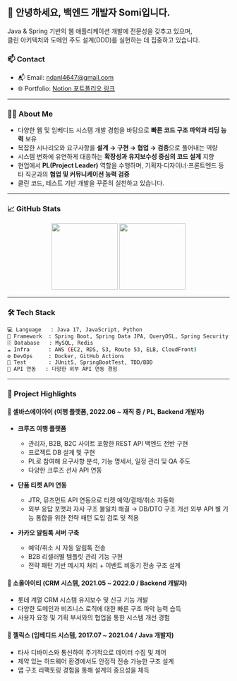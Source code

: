 <h2>👋 안녕하세요, 백엔드 개발자 Somi입니다.</h2>
<p>
  Java & Spring 기반의 웹 애플리케이션 개발에 전문성을 갖추고 있으며,<br/>
  클린 아키텍처와 도메인 주도 설계(DDD)를 실현하는 데 집중하고 있습니다.
</p>

### 📫 Contact

- 📬 Email: ndanl4647@gmail.com
- 🌐 Portfolio: [Notion 포트폴리오 링크](https://star-girdle-900.notion.site/Back-End-Developer-Portfolio-393e62dfde314bf4b3a2c429b15aeab7?pvs=4)
---


### 👨‍💻 About Me

- 다양한 웹 및 임베디드 시스템 개발 경험을 바탕으로 **빠른 코드 구조 파악과 리딩 능력** 보유
- 복잡한 시나리오와 요구사항을 **설계 → 구현 → 협업 → 검증**으로 풀어내는 역량
- 시스템 변화에 유연하게 대응하는 **확장성과 유지보수성 중심의 코드 설계** 지향
- 현업에서 **PL(Project Leader)** 역할을 수행하며, 기획자·디자이너·프론트엔드 등 타 직군과의 **협업 및 커뮤니케이션 능력 검증**
- 클린 코드, 테스트 기반 개발을 꾸준히 실천하고 있습니다.

---


### 📈 GitHub Stats

<p align="center">
  <img src="https://github-readme-stats.vercel.app/api?username=Sumsan38&show_icons=true&theme=default" height="150"/>
  <img src="https://github-readme-stats.vercel.app/api/top-langs/?username=Sumsan38&layout=compact" height="150"/>
</p>

---


### 🛠 Tech Stack

```bash
💻 Language   : Java 17, JavaScript, Python
🧩 Framework  : Spring Boot, Spring Data JPA, QueryDSL, Spring Security, React
🗄 Database   : MySQL, Redis
☁️ Infra      : AWS (EC2, RDS, S3, Route 53, ELB, CloudFront)
⚙️ DevOps     : Docker, GitHub Actions
🧪 Test       : JUnit5, SpringBootTest, TDD/BDD
📡 API 연동   : 다양한 외부 API 연동 경험
```

---

### 🧩 Project Highlights

#### 🏢 셀바스에이아이 (여행 플랫폼, 2022.06 ~ 재직 중 / PL, Backend 개발자)

- **크루즈 여행 플랫폼**
  - 관리자, B2B, B2C 사이트 포함한 REST API 백엔드 전반 구현
  - 프로젝트 DB 설계 및 구현
  - PL로 참여해 요구사항 분석, 기능 명세서, 일정 관리 및 QA 주도
  - 다양한 크루즈 선사 API 연동

- **단품 티켓 API 연동**
  - JTR, 뮤즈먼트 API 연동으로 티켓 예약/결제/취소 자동화
  - 외부 응답 포맷과 자사 구조 불일치 해결 → DB/DTO 구조 개선
    외부 API 별 기능 통합을 위한 전략 패턴 도입 검토 및 적용

- **카카오 알림톡 서버 구축**
  - 예약/취소 시 자동 알림톡 전송
  - B2B 리셀러별 템플릿 관리 기능 구현
  - 전략 패턴 기반 메시지 처리 + 이벤트 비동기 전송 구조 설계

#### 🏢 소올아이티 (CRM 시스템, 2021.05 ~ 2022.0 / Backend 개발자)

- 롯데 계열 CRM 시스템 유지보수 및 신규 기능 개발
- 다양한 도메인과 비즈니스 로직에 대한 빠른 구조 파악 능력 습득
- 사용자 요청 및 기획 부서와의 협업을 통한 시스템 개선 경험

#### 🏢 젤릭스 (임베디드 시스템,  2017.07 ~ 2021.04 / Java 개발자)

- 타사 디바이스와 통신하여 주기적으로 데이터 수집 및 제어
- 제약 있는 하드웨어 환경에서도 안정적 전송 가능한 구조 설계
- 앱 구조 리팩토링 경험을 통해 설계의 중요성을 체득

